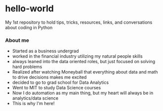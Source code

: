 # hello-world
My 1st repository to hold tips, tricks, resources, links, and conversations about coding in Python

### About me
- Started as a business undergrad
- worked in the financial industry utilizing my natural people skills
- always leaned into the data oriented roles, but just focused on solving hard problems
- Realized after watching Moneyball that everything about data and math to drive decisions makes me excited
- decided to go to grad school for Data Analytics
- Went to MIT to study Data Science courses
- Now I do automation as my main thing, but my heart will always be in analytics/data science
- This is why I'm here!
